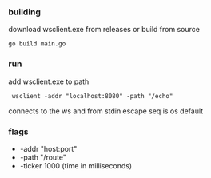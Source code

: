 ### building
download wsclient.exe from releases or build from source
 ```shell
 go build main.go
 ```
### run 
add wsclient.exe to path
```shell
 wsclient -addr "localhost:8080" -path "/echo"
```
connects to the ws and from stdin
escape seq is os default

### flags
- -addr "host:port"
- -path "/route"
- -ticker 1000  (time in milliseconds)
